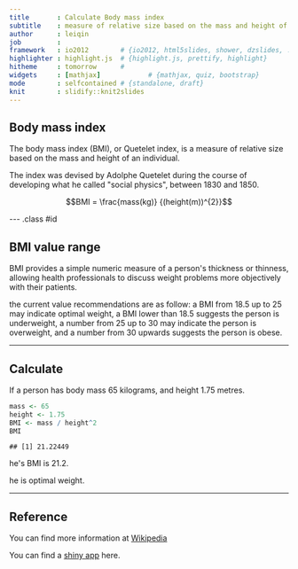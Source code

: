 ```yaml
---
title       : Calculate Body mass index
subtitle    : measure of relative size based on the mass and height of an individual
author      : leiqin
job         : 
framework   : io2012        # {io2012, html5slides, shower, dzslides, ...}
highlighter : highlight.js  # {highlight.js, prettify, highlight}
hitheme     : tomorrow      # 
widgets     : [mathjax]            # {mathjax, quiz, bootstrap}
mode        : selfcontained # {standalone, draft}
knit        : slidify::knit2slides
---
```


## Body mass index

The body mass index (BMI), or Quetelet index, is a measure of relative size 
based on the mass and height of an individual.

The index was devised by Adolphe Quetelet during the course of developing 
what he called "social physics", between 1830 and 1850.

$$BMI = \frac{mass(kg)} {(height(m))^{2}}$$

--- .class #id 

## BMI value range

BMI provides a simple numeric measure of a person's thickness or thinness, 
allowing health professionals to discuss weight problems more objectively 
with their patients.

the current value recommendations are as follow: a BMI from 18.5 up to 25 
may indicate optimal weight, a BMI lower than 18.5 suggests the person 
is underweight, a number from 25 up to 30 may indicate the person is 
overweight, and a number from 30 upwards suggests the person is obese.

---

## Calculate

If a person has body mass 65 kilograms, and height 1.75 metres.


```r
mass <- 65
height <- 1.75
BMI <- mass / height^2
BMI
```

```
## [1] 21.22449
```

he's BMI is 21.2.

he is optimal weight.

---

## Reference

You can find more information at [Wikipedia](http://en.wikipedia.org/wiki/Body_mass_index)

You can find a [shiny app](https://leiqin.shinyapps.io/devdataprodShinyApp) here.
